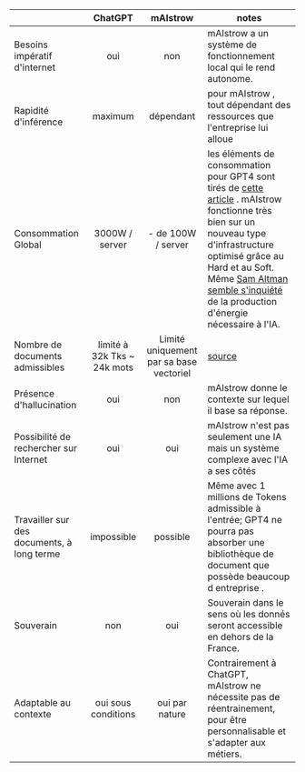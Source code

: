 
|                                            |           ChatGPT           |                mAIstrow                 | notes                                                                                                                                                                                                                                                                                                                                                                                                                                                                                   |
| :----------------------------------------- | :-------------------------: | :-------------------------------------: | --------------------------------------------------------------------------------------------------------------------------------------------------------------------------------------------------------------------------------------------------------------------------------------------------------------------------------------------------------------------------------------------------------------------------------------------------------------------------------------- |
| Besoins impératif d'internet               |             oui             |                   non                   | mAIstrow a un système de fonctionnement local qui le rend autonome.                                                                                                                                                                                                                                                                                                                                                                                                                     |
| Rapidité d'inférence                       |           maximum           |                dépendant                | pour mAIstrow , tout dépendant des ressources que l'entreprise lui alloue                                                                                                                                                                                                                                                                                                                                                                                                               |
| Consommation Global                        |       3000W / server        |           - de 100W / server            | les éléments de consommation pour GPT4 sont tirés de [cette article](https://medium.com/@zodhyatech/how-much-energy-does-chatgpt-consume-4cba1a7aef85) . mAIstrow fonctionne très bien sur un nouveau type d'infrastructure optimisé grâce au Hard et au Soft. Même [Sam Altman semble s'inquiété](https://www.clubic.com/actualite-515857-openai-pour-sam-altman-le-developpement-de-l-ia-va-necessiter-une-revolution-energetique.html) de la production d'énergie nécessaire à l'IA. |
| Nombre de documents admissibles            | limité à 32k Tks ~ 24k mots | Limité uniquement par sa base vectoriel | [source](https://www.makeuseof.com/what-is-chatgpt-token-limit-can-you-exceed-it/)                                                                                                                                                                                                                                                                                                                                                                                                      |
| Présence d'hallucination                   |             oui             |                   non                   | mAIstrow donne le contexte sur lequel il base sa réponse.                                                                                                                                                                                                                                                                                                                                                                                                                               |
| Possibilité de rechercher sur Internet     |             oui             |                   oui                   | mAIstrow n'est pas seulement une IA mais un système complexe avec l'IA a ses côtés                                                                                                                                                                                                                                                                                                                                                                                                      |
| Travailler sur des documents, à long terme |         impossible          |                possible                 | Même avec 1 millions de Tokens admissible à l'entrée; GPT4 ne pourra pas absorber une bibliothèque de document que possède beaucoup d entreprise .                                                                                                                                                                                                                                                                                                                                      |
| Souverain                                  |             non             |                   oui                   | Souverain dans le sens où les donnés seront accessible en dehors de la France.                                                                                                                                                                                                                                                                                                                                                                                                          |
| Adaptable au contexte                      |     oui sous conditions     |             oui par nature              | Contrairement à ChatGPT, mAIstrow ne nécessite pas de réentrainement, pour être personnalisable et s'adapter aux métiers.                                                                                                                                                                                                                                                                                                                                                               |
